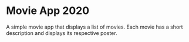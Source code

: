 # Movie App 2020

A simple movie app that displays a list of movies. Each movie has a short description and displays its respective poster.
